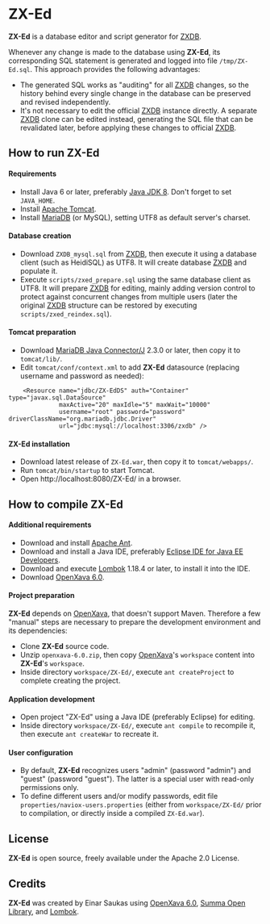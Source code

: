# ZX-Ed

**ZX-Ed** is a database editor and script generator for [ZXDB](https://github.com/zxdb/ZXDB).

Whenever any change is made to the database using **ZX-Ed**, its corresponding SQL statement is generated and logged into file `/tmp/ZX-Ed.sql`. This approach provides the following advantages:

* The generated SQL works as "auditing" for all [ZXDB](https://github.com/zxdb/ZXDB) changes, so the history behind every single change in the database can be preserved and revised independently.
* It's not necessary to edit the official [ZXDB](https://github.com/zxdb/ZXDB) instance directly. A separate [ZXDB](https://github.com/zxdb/ZXDB) clone can be edited instead, generating the SQL file that can be revalidated later, before applying these changes to official [ZXDB](https://github.com/zxdb/ZXDB).


## How to run ZX-Ed

#### Requirements

* Install Java 6 or later, preferably [Java JDK 8](https://www.oracle.com/technetwork/java/javase/downloads/). Don't forget to set `JAVA_HOME`.
* Install [Apache Tomcat](https://tomcat.apache.org/).
* Install [MariaDB](https://downloads.mariadb.org/) (or MySQL), setting UTF8 as default server's charset.


#### Database creation

* Download `ZXDB_mysql.sql` from [ZXDB](https://github.com/zxdb/ZXDB), then execute it using a database client (such as HeidiSQL) as UTF8. It will create database [ZXDB](https://github.com/zxdb/ZXDB) and populate it.
* Execute `scripts/zxed_prepare.sql` using the same database client as UTF8. It will prepare [ZXDB](https://github.com/zxdb/ZXDB) for editing, mainly adding version control to protect against concurrent changes from multiple users (later the original [ZXDB](https://github.com/zxdb/ZXDB) structure can be restored by executing `scripts/zxed_reindex.sql`).


#### Tomcat preparation

* Download [MariaDB Java Connector/J](https://downloads.mariadb.org/) 2.3.0 or later, then copy it to `tomcat/lib/`.
* Edit `tomcat/conf/context.xml` to add **ZX-Ed** datasource (replacing username and password as needed):
```
    <Resource name="jdbc/ZX-EdDS" auth="Container" type="javax.sql.DataSource"
              maxActive="20" maxIdle="5" maxWait="10000"
              username="root" password="password" driverClassName="org.mariadb.jdbc.Driver"
              url="jdbc:mysql://localhost:3306/zxdb" />
```


#### ZX-Ed installation

* Download latest release of `ZX-Ed.war`, then copy it to `tomcat/webapps/`.
* Run `tomcat/bin/startup` to start Tomcat.
* Open http://localhost:8080/ZX-Ed/ in a browser.


## How to compile ZX-Ed

#### Additional requirements

* Download and install [Apache Ant](https://ant.apache.org/).
* Download and install a Java IDE, preferably [Eclipse IDE for Java EE Developers](http://www.eclipse.org/downloads/packages/).
* Download and execute [Lombok](https://projectlombok.org/) 1.18.4 or later, to install it into the IDE.
* Download [OpenXava 6.0](https://sourceforge.net/projects/openxava/).


#### Project preparation

**ZX-Ed** depends on [OpenXava](https://sourceforge.net/projects/openxava/), that doesn't support Maven. Therefore a few "manual" steps are necessary to prepare the development environment and its dependencies:

* Clone **ZX-Ed** source code.
* Unzip `openxava-6.0.zip`, then copy [OpenXava](https://sourceforge.net/projects/openxava/)'s `workspace` content into **ZX-Ed**'s `workspace`.
* Inside directory `workspace/ZX-Ed/`, execute `ant createProject` to complete creating the project.


#### Application development

* Open project "ZX-Ed" using a Java IDE (preferably Eclipse) for editing.
* Inside directory `workspace/ZX-Ed/`, execute `ant compile` to recompile it, then execute `ant createWar` to recreate it.


#### User configuration

* By default, **ZX-Ed** recognizes users "admin" (password "admin") and "guest" (password "guest"). The latter is a special user with read-only permissions only.
* To define different users and/or modify passwords, edit file `properties/naviox-users.properties` (either from `workspace/ZX-Ed/` prior to compilation, or directly inside a compiled `ZX-Ed.war`).


## License

**ZX-Ed** is open source, freely available under the Apache 2.0 License.


## Credits

**ZX-Ed** was created by Einar Saukas using [OpenXava 6.0](https://sourceforge.net/projects/openxava/), [Summa Open Library](http://summabr.github.io/sol/), and [Lombok](https://projectlombok.org/).
